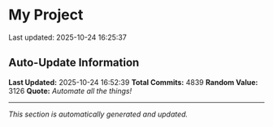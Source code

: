 # My Project


Last updated: 2025-10-24 16:25:37














































































































































































































































































































































































































































































































































































































































































































































































































































































































































































































































































































































































































































































































































































































































































































































































































































































































































































































































































































































































































































































































































































































































































































































































































































































































































































































































































































































































































































































































































































































































































































































































































































































































































































































































































































































































































































































































































































































































































































































































































































































































































































































































































































































































































































































































































































































































































































































































































































































































































































































































































































































































































































































































































































































































## Auto-Update Information

**Last Updated:** 2025-10-24 16:52:39
**Total Commits:** 4839
**Random Value:** 3126
**Quote:** _Automate all the things!_

---
_This section is automatically generated and updated._